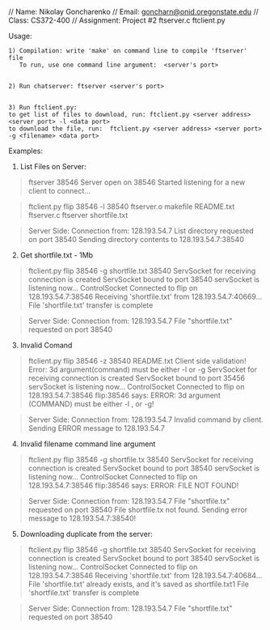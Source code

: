 // Name: Nikolay Goncharenko// Email: goncharn@onid.oregonstate.edu// Class: CS372-400// Assignment: Project #2 ftserver.c ftclient.pyUsage:	1) Compilation: write 'make' on command line to compile 'ftserver' file	   To run, use one command line argument:  <server's port>	   	2) Run chatserver: ftserver <server's port>	3) Run ftclient.py: 	to get list of files to download, run: ftclient.py <server address> <server port> -l <data port> 	to download the file, run:  ftclient.py <server address> <server port> -g <filename> <data port> Examples:1) List Files on Server:	> ftserver 38546Server open on 38546Started listening for a new client to connect...>ftclient.py flip 38546 -l 38540ftserver.omakefileREADME.txtftserver.cftservershortfile.txt> Server Side:Connection from: 128.193.54.7List directory requested on port 38540Sending directory contents to 128.193.54.7:385402) Get shortfile.txt - 1Mb>ftclient.py flip 38546 -g shortfile.txt 38540 ServSocket for receiving connection is createdServSocket bound to port 38540servSocket is listening now...ControlSocket Connected to flip on 128.193.54.7:38546Receiving 'shortfile.txt' from 128.193.54.7:40669...File 'shortfile.txt' transfer is complete> Server Side:Connection from: 128.193.54.7File "shortfile.txt" requested on port 385403) Invalid Comand> ftclient.py flip 38546 -z 38540 README.txtClient side validation! Error: 3d argument(command) must be either -l or -gServSocket for receiving connection is createdServSocket bound to port 35456servSocket is listening now...ControlSocket Connected to flip on 128.193.54.7:38546flip:38546  says:ERROR: 3d argument (COMMAND) must be either -l , or -g!> Server Side:Connection from: 128.193.54.7Invalid command by client. Sending ERROR message to 128.193.54.74) Invalid filename command line argument>ftclient.py flip 38546 -g shortfile.tx 38540 ServSocket for receiving connection is createdServSocket bound to port 38540servSocket is listening now...ControlSocket Connected to flip on 128.193.54.7:38546flip:38546  says:ERROR: FILE NOT FOUND!> Server Side:Connection from: 128.193.54.7File "shortfile.tx" requested on port 38540File shortfile.tx not found. Sending error message to 128.193.54.7:38540!5) Downloading duplicate from the server:>ftclient.py flip 38546 -g shortfile.txt 38540ServSocket for receiving connection is createdServSocket bound to port 38540servSocket is listening now...ControlSocket Connected to flip on 128.193.54.7:38546Receiving 'shortfile.txt' from 128.193.54.7:40684...File 'shortfile.txt' already exists, and it's saved as shortfile.txt1File 'shortfile.txt' transfer is complete> Server Side:Connection from: 128.193.54.7File "shortfile.txt" requested on port 38540